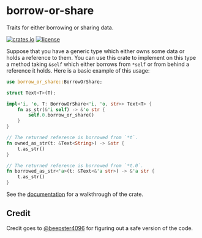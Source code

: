 # borrow-or-share

Traits for either borrowing or sharing data.

[![crates.io](https://img.shields.io/crates/v/borrow-or-share.svg)](https://crates.io/crates/borrow-or-share)
[![license](https://img.shields.io/github/license/yescallop/borrow-or-share?color=blue)](/LICENSE)

Suppose that you have a generic type which either owns some data or holds a reference to them.
You can use this crate to implement on this type a method taking `&self` which either borrows from `*self`
or from behind a reference it holds. Here is a basic example of this usage:

```rust
use borrow_or_share::BorrowOrShare;

struct Text<T>(T);

impl<'i, 'o, T: BorrowOrShare<'i, 'o, str>> Text<T> {
    fn as_str(&'i self) -> &'o str {
        self.0.borrow_or_share()
    }
}

// The returned reference is borrowed from `*t`.
fn owned_as_str(t: &Text<String>) -> &str {
    t.as_str()
}

// The returned reference is borrowed from `*t.0`.
fn borrowed_as_str<'a>(t: &Text<&'a str>) -> &'a str {
    t.as_str()
}
```

See the [documentation](https://docs.rs/borrow-or-share) for a walkthrough of the crate.

## Credit

Credit goes to [@beepster4096](https://github.com/beepster4096) for figuring out a safe version of the code.
